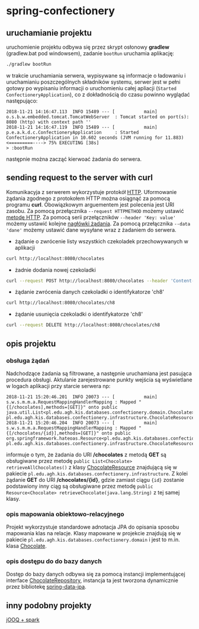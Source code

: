# spring-confectionery

## uruchamianie projektu

uruchomienie projektu odbywa się przez skrypt osłonowy **gradlew** (gradlew.bat pod windowsem), zadanie `bootRun` uruchamia aplikację:
```bash
./gradlew bootRun
```

w trakcie uruchamiania serwera, wypisywane są informacje o ładowaniu i uruchamianiu poszczególnych składników systemu, serwer jest w pełni gotowy po wypisaniu informacji o uruchomieniu całej apliacji (`Started ConfectioneryApplication`), co z dokładnością do czasu powinno wyglądać następująco:
```
2018-11-21 14:16:47.113  INFO 15489 --- [           main] o.s.b.w.embedded.tomcat.TomcatWebServer  : Tomcat started on port(s): 8080 (http) with context path ''
2018-11-21 14:16:47.119  INFO 15489 --- [           main] p.e.a.k.d.c.ConfectioneryApplication     : Started ConfectioneryApplication in 10.602 seconds (JVM running for 11.883)
<=========----> 75% EXECUTING [38s]
> :bootRun
```
następnie można zacząć kierwoać żadania do serwera.

## sending request to the server with curl

Komunikacyja z serwerem wykorzystuje protokół [HTTP](https://en.wikipedia.org/wiki/Hypertext_Transfer_Protocol#Message_format). Uformowanie żądania zgodnego z protokołem HTTP można osiągnąć za pomocą programu **curl**.
Obowiązkowym arguementem jest polecenia jest URI zasobu. 
Za pomocą przełącznika `--request HTTPMETHOD` możemy ustawić [metodę HTTP](https://www.w3schools.com/tags/ref_httpmethods.asp).
Za pomocą serii przełączników `--header 'Key: value'` możemy ustawić kolejne [nagłówki żądania](https://en.wikipedia.org/wiki/List_of_HTTP_header_fields#Request_fields). 
Za pomocą przełącznika `--data 'dane'` możemy ustawić dane wysyłane wraz z żadaniem do serwera.

 - żądanie o zwrócenie listy wszystkich czekoladek przechowywanych w aplikacji
```bash
curl http://localhost:8080/chocolates
```
 - żadnie dodania nowej czekoladki
```bash
curl --request POST http://localhost:8080/chocolates --header 'Content-Type: application/json' --data '{"id":"ch8","name":"kokosanka","nuts":"brak","chocolate":"gorzka","ganache":"kokosowe","description":"szeroki opis czekoladki","mass":18}'
```
 - żądanie zwrócenia danych czekoladki o identifykatorze 'ch8'
```bash
curl http://localhost:8080/chocolates/ch8
```
 - żądanie usunięcia czekoladki o identifykatorze 'ch8'
```bash
curl --request DELETE http://localhost:8080/chocolates/ch8
```

## opis projektu

### obsługa żądań

Nadchodzące żadania są filtrowane, a następnie uruchamiana jest pasująca procedura obsługi. 
Aktulanie zarejestrowane punkty wejścia są wyświetlane w logach aplikacji przy starcie serwera np:

```
2018-11-21 15:20:46.201  INFO 20073 --- [           main] s.w.s.m.m.a.RequestMappingHandlerMapping : Mapped "{[/chocolates],methods=[GET]}" onto public java.util.List<pl.edu.agh.kis.databases.confectionery.domain.Chocolate> pl.edu.agh.kis.databases.confectionery.infrastructure.ChocolateResource.retrieveAllChocolates()
2018-11-21 15:20:46.204  INFO 20073 --- [           main] s.w.s.m.m.a.RequestMappingHandlerMapping : Mapped "{[/chocolates/{id}],methods=[GET]}" onto public org.springframework.hateoas.Resource<pl.edu.agh.kis.databases.confectionery.domain.Chocolate> pl.edu.agh.kis.databases.confectionery.infrastructure.ChocolateResource.retrieveChocolate(java.lang.String)
```

informuje o tym, że żadania do URI **/chocolates** z metodą **GET** są obsługiwane przez metodę `public List<Chocolate> retrieveAllChocolates()` z klasy [ChocolateResource](src/main/java/pl/edu/agh/kis/databses/confectionary/infrastructure/ChocolateResource.java) znajdującą się w pakiecie `pl.edu.agh.kis.databases.confectionery.infrastructure`. Z kolei żądanie **GET** do URI **/chocolates/{id}**, gdzie zamiast ciągu `{id}` zostanie podstawiony inny ciąg są obsługiwane przez metodę `public Resource<Chocolate> retrieveChocolate(java.lang.String)` z tej samej klasy.

### opis mapowania obiektowo-relacyjnego

Projekt wykorzystuje standardowe adnotacja JPA do opisania sposobu mapowania klas na relacje. Klasy mapowane w projekcie znajdują się w pakiecie `pl.edu.agh.kis.databases.confectionery.domain` i jest to m.in. klasa [Chocolate](src/main/java/pl/edu/agh/kis/databses/confectionary/domain/Chocolate.java).

### opis dostępu do do bazy danych

Dostęp do bazy danych odbywa się za pomocą instancji implementującej interface [ChocolateRepository](src/main/java/pl/edu/agh/kis/databses/confectionary/infrastructure/ChocolateRepository.java), instancja ta jest tworzona dynamicznie przez bibliotekę [spring-data-jpa](https://spring.io/guides/gs/accessing-data-jpa/). 


## inny podobny projekty 

[jOOQ + spark](http://home.agh.edu.pl/~mwypych/doku.php?id=zimowy:java2016:labs:projekt2)
